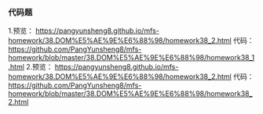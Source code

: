 ### 代码题
1.预览：
https://pangyunsheng8.github.io/mfs-homework/38.DOM%E5%AE%9E%E6%88%98/homework38_2.html
代码：https://github.com/PangYunsheng8/mfs-homework/blob/master/38.DOM%E5%AE%9E%E6%88%98/homework38_1.html
2.预览：
https://pangyunsheng8.github.io/mfs-homework/38.DOM%E5%AE%9E%E6%88%98/homework38_2.html
代码：https://github.com/PangYunsheng8/mfs-homework/blob/master/38.DOM%E5%AE%9E%E6%88%98/homework38_2.html